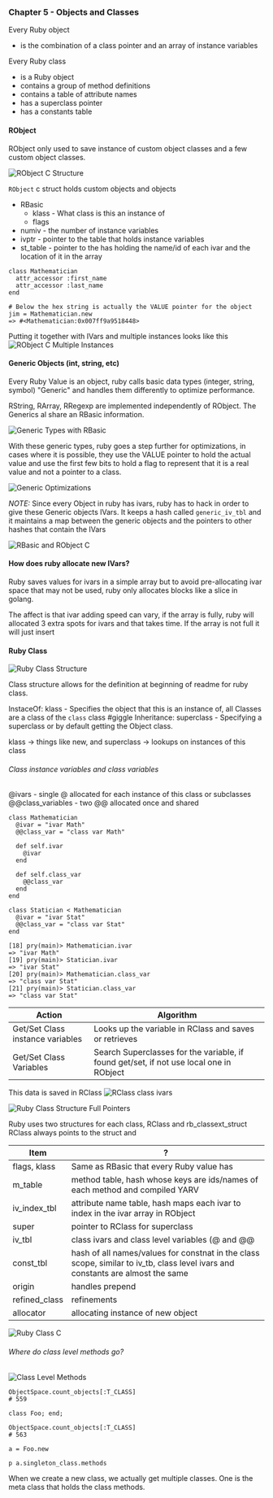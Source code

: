 ### Chapter 5 - Objects and Classes
 
Every Ruby object 
 - is the combination of a class pointer and an array of instance variables

Every Ruby class
 - is a Ruby object 
 - contains a group of method definitions 
 - contains a table of attribute names 
 - has a superclass pointer
 - has a constants table

#### RObject

RObject only used to save instance of custom object classes and a few custom object classes.  

![RObject C Structure](img/05_RObject_structure.png) 
 
`RObject` c struct holds custom objects and objects
- RBasic
  - klass - What class is this an instance of
  - flags
- numiv - the number of instance variables
- ivptr - pointer to the table that holds instance variables
- st_table - pointer to the has holding the name/id of each ivar and the location of it in the array 
 
```
class Mathematician
  attr_accessor :first_name
  attr_accessor :last_name
end  

# Below the hex string is actually the VALUE pointer for the object 
jim = Mathematician.new
=> #<Mathematician:0x007ff9a9518448>
```

Putting it together with IVars and multiple instances looks like this
![RObject C Multiple Instances](img/05_RObject_multiple_instances.png)

#### Generic Objects (int, string, etc)

Every Ruby Value is an object, ruby calls basic data types (integer, string, symbol) "Generic" and handles them differently to optimize performance.

RString, RArray, RRegexp are implemented independently of RObject.  The Generics al share an RBasic information.

![Generic Types with RBasic](img/05_RBasic_and_Generic_types.png)

With these generic types, ruby goes a step further for optimizations, in cases where it is possible, they use the VALUE pointer to hold the actual value and use the first few bits to hold a flag to represent that it is a real value and not a pointer to a class.

![Generic Optimizations](img/05_RBasic_optimizations.png)

*NOTE:* Since every Object in ruby has ivars, ruby has to hack in order to give these Generic objects IVars.  It keeps a hash called `generic_iv_tbl` and it maintains a map between the generic objects and the pointers to other hashes that contain the IVars

![RBasic and RObject C](img/05_RBasic_RObject_C_Code.png)

#### How does ruby allocate new IVars?

Ruby saves values for ivars in a simple array but to avoid pre-allocating ivar space that may not be used, ruby only allocates blocks like a slice in golang.

The affect is that ivar adding speed can vary, if the array is fully, ruby will allocated 3 extra spots for ivars and that takes time. If the array is not full it will just insert

#### Ruby Class

![Ruby Class Structure](img/05_RClass_Structure.png)

Class structure allows for the definition at beginning of readme for ruby class.

InstaceOf: klass - Specifies the object that this is an instance of, all Classes are a class of the `class` class #giggle 
Inheritance: superclass - Specifying a superclass or by default getting the Object class.

klass -> things like new, and 
superclass -> lookups on instances of this class

###### Class instance variables and class variables

@ivars - single @ allocated for each instance of this class or subclasses
@@class_variables - two @@ allocated once and shared
```
class Mathematician
  @ivar = "ivar Math"  
  @@class_var = "class var Math"
  
  def self.ivar
    @ivar
  end
  
  def self.class_var
    @@class_var
  end
end

class Statician < Mathematician
  @ivar = "ivar Stat"  
  @@class_var = "class var Stat"
end

[18] pry(main)> Mathematician.ivar
=> "ivar Math"
[19] pry(main)> Statician.ivar
=> "ivar Stat"
[20] pry(main)> Mathematician.class_var
=> "class var Stat"
[21] pry(main)> Statician.class_var
=> "class var Stat"
```

|Action|Algorithm|
|---|---|
|Get/Set Class instance variables|Looks up the variable in RClass and saves or retrieves|
|Get/Set Class Variables|Search Superclasses for the variable, if found get/set, if not use local one in RObject|

This data is saved in RClass
![RClass class ivars](img/05_RClass_vars_and_ivars.png)

![Ruby Class Structure Full Pointers](img/05_RClass_Structure_pointers.png)

Ruby uses two structures for each class, RClass and rb_classext_struct  RClass always points to the struct and 

|Item|?|
|---|---|
|flags, klass|Same as RBasic that every Ruby value has|
|m_table|method table, hash whose keys are ids/names of each method and compiled YARV|
|iv_index_tbl|attribute name table, hash maps each ivar to index in the ivar array in RObject|
|super|pointer to RClass for superclass|
|iv_tbl|class ivars and class level variables (@ and @@|
|const_tbl|hash of all names/values for constnat in the class scope, similar to iv_tb, class level ivars and constants are almost the same|
|origin|handles prepend|
|refined_class|refinements|
|allocator|allocating instance of new object|

![Ruby Class C](img/05_RClass_C_Code.png)

###### Where do class level methods go?

![Class Level Methods](img/05_RClass_methods_eigenclass.png)

```
ObjectSpace.count_objects[:T_CLASS]
# 559

class Foo; end;

ObjectSpace.count_objects[:T_CLASS]
# 563

a = Foo.new

p a.singleton_class.methods
```

When we create a new class, we actually get multiple classes.  One is the meta class that holds the class methods.
